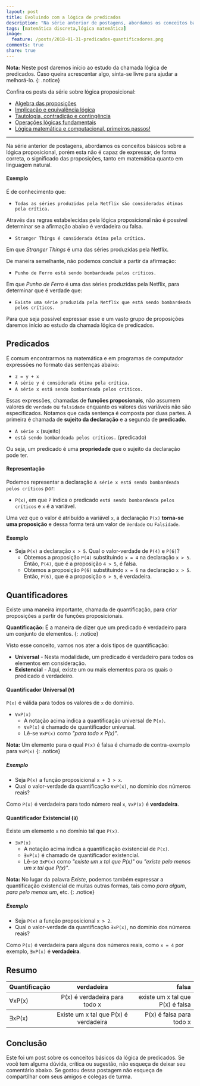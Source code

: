 ```yaml
---
layout: post
title: Evoluindo com a lógica de predicados
description: "Na série anterior de postagens, abordamos os conceitos básicos sobre a lógica proposicional, porém esta não é capaz de expressar de forma correta o significado das proposições, tanto em matemática quanto em linguagem natural. Para que seja possível expressar um vasto grupo de proposições daremos início ao estudo da chamada lógica de predicados."
tags: [matemática discreta,lógica matemática]
image:
  feature: /posts/2018-01-31-predicados-quantificadores.png
comments: true
share: true
---
```


**Nota:** Neste post daremos início ao estudo da chamada lógica de predicados. Caso queira acrescentar algo, sinta-se livre para ajudar a melhorá-lo.
{: .notice}

Confira os posts da série sobre lógica proposicional:

* <a href="/algebra-das-proposicoes">Algebra das proposições</a>
* <a href="/implicacao-e-equivalencia">Implicação e equivalência lógica</a>
* <a href="/tautologia-contraticao-e-contingencia">Tautologia, contradição e contingência</a>
* <a href="/operacoes-logicas-fundamentais">Operações lógicas fundamentais</a>
* <a href="/logica-matematica-e-computacional-primeiros-passos">Lógica matemática e computacional, primeiros passos!</a>

---

Na série anterior de postagens, abordamos os conceitos básicos sobre a lógica proposicional, porém esta não é capaz de expressar, de forma correta, o significado das proposições, tanto em matemática quanto em linguagem natural.

#### Exemplo

É de conhecimento que:

* `Todas as séries produzidas pela Netflix são consideradas ótimas pela crítica.`

Através das regras estabelecidas pela lógica proposicional não é possível determinar se a afirmação abaixo é verdadeira ou falsa.

* `Stranger Things é considerada ótima pela crítica.`

Em que *Stranger Things* é uma das séries produzidas pela Netflix.

De maneira semelhante, não podemos concluir a partir da afirmação:

* `Punho de Ferro está sendo bombardeada pelos críticos.`

Em que *Punho de Ferro* é uma das séries produzidas pela Netflix, para determinar que é verdade que:

* `Existe uma série produzida pela Netflix que está sendo bombardeada pelos críticos.`

Para que seja possível expressar esse e um vasto grupo de proposições daremos início ao estudo da chamada lógica de predicados.

## Predicados

É comum encontrarmos na matemática e em programas de computador expressões no formato das sentenças abaixo:

* `z = y + x`
* `A série y é considerada ótima pela crítica.`
* `A série x está sendo bombardeada pelos críticos.`

Essas expressões, chamadas de __funções proposionais__, não assumem valores de `verdade` ou `falsidade` enquanto os valores das variáveis não são especificados. Notamos que cada sentença é composta por duas partes. A primeira é chamada de __sujeito da declaração__ e a segunda de __predicado__.

* `A série x` (sujeito)
* `está sendo bombardeada pelos críticos.` (predicado)

Ou seja, um predicado é uma __propriedade__ que o sujeito da declaração pode ter.

#### Representação

Podemos representar a declaração `A série x está sendo bombardeada pelos críticos` por:

* `P(x)`, em que `P` indica o predicado `está sendo bombardeada pelos críticos` e `x` é a variável.

Uma vez que o valor é atribuído a variável `x`, a declaração `P(x)` __torna-se uma proposição__ e dessa forma terá um valor de `Verdade` ou `Falsidade`.

#### Exemplo

* Seja `P(x)` a declaração `x > 5`. Qual o valor-verdade de `P(4)` e `P(6)`?
  * Obtemos a proposição `P(4)` substituindo `x = 4` na declaração `x > 5`. Então, `P(4)`, que é a proposição `4 > 5`, é falsa.
  * Obtemos a proposição `P(6)` substituindo `x = 6` na declaração `x > 5`. Então, `P(6)`, que é a proposição `6 > 5`, é verdadeira.

## Quantificadores

Existe uma maneira importante, chamada de quantificação, para criar proposições a partir de funções proposicionais.

**Quantificação:** É a maneira de dizer que um predicado é verdadeiro para um conjunto de elementos.
{: .notice}

Visto esse conceito, vamos nos ater a dois tipos de quantificação:

* __Universal__ - Nesta modalidade, um predicado é verdadeiro para todos os elementos em consideração.
* __Existencial__ - Aqui, existe um ou mais elementos para os quais o predicado é verdadeiro.

#### Quantificador Universal (`∀`)

`P(x)` é válida para todos os valores de `x` do domínio.

* `∀xP(x)`
  * A notação acima indica a quantificação universal de `P(x)`.
  * `∀xP(x)` é chamado de quantificador universal.
  * Lê-se `∀xP(x)` como *"para todo x P(x)"*.

**Nota:** Um elemento para o qual `P(x)` é falsa é chamado de contra-exemplo para `∀xP(x)`
{: .notice}

##### Exemplo

* Seja `P(x)` a função proposicional `x + 3 > x`.
* Qual o valor-verdade da quantificação `∀xP(x)`, no domínio dos números reais?

Como `P(x)` é verdadeira para todo número real `x`, `∀xP(x)` é __verdadeira__.

#### Quantificador Existencial (`∃`)

Existe um elemento `x` no domínio tal que `P(x)`.

* `∃xP(x)`
  * A notação acima indica a quantificação existencial de `P(x)`.
  * `∃xP(x)` é chamado de quantificador existencial.
  * Lê-se `∃xP(x)` como *"existe um x tal que P(x)"* ou *"existe pelo menos um x tal que P(x)"*.

**Nota:** No lugar da palavra *Existe*, podemos também expressar a quantificação existencial de muitas outras formas, tais como *para algum*, *para pelo menos um*, etc.
{: .notice}

##### Exemplo

* Seja `P(x)` a função proposicional `x > 2`.
* Qual o valor-verdade da quantificação `∃xP(x)`, no domínio dos números reais?

Como `P(x)` é verdadeira para alguns dos números reais, como `x = 4` por exemplo, `∃xP(x)` é __verdadeira__.

## Resumo

<table rules="groups" width="100%">
	<thead>
		<tr>
			<th style="text-align:left;">Quantificação</th>
			<th style="text-align:center;">verdadeira</th>
			<th style="text-align:right;">falsa</th>
		</tr>
	</thead>
	<tbody>
		<tr >
			<td style="text-align:left;">∀xP(x)</td>
			<td style="text-align:center;">P(x) é verdadeira para todo x</td>
			<td style="text-align:right;">existe um x tal que P(x) é falsa</td>
		</tr>
	</tbody>
	<tbody>
		<tr>
			<td style="text-align:left;">∃xP(x)</td>
			<td style="text-align:center;">Existe um x tal que P(x) é verdadeira</td>
			<td style="text-align:right;">P(x) é falsa para todo x</td>
		</tr>
	</tbody>
</table>

## Conclusão

Este foi um post sobre os conceitos básicos da lógica de predicados. Se você tem alguma dúvida, crítica ou sugestão, não esqueça de deixar seu comentário abaixo. Se gostou dessa postagem não esqueça de compartilhar com seus amigos e colegas de turma.

